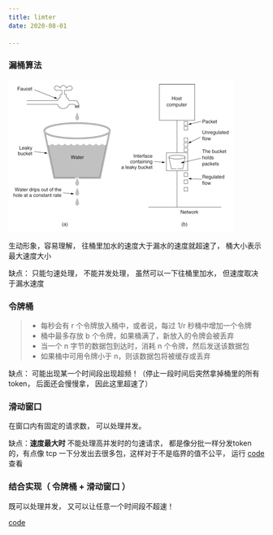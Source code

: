 ```yaml
---
title: limter
date: 2020-08-01

---
```


### 漏桶算法

![image](./assert/rate-limit1.png)

生动形象，容易理解， 往桶里加水的速度大于漏水的速度就超速了， 桶大小表示最大速度大小

缺点： 只能匀速处理， 不能并发处理， 虽然可以一下往桶里加水， 但速度取决于漏水速度


### 令牌桶

>- 每秒会有 r 个令牌放入桶中，或者说，每过 1/r 秒桶中增加一个令牌
>- 桶中最多存放 b 个令牌，如果桶满了，新放入的令牌会被丢弃
>- 当一个 n 字节的数据包到达时，消耗 n 个令牌，然后发送该数据包
>- 如果桶中可用令牌小于 n，则该数据包将被缓存或丢弃

缺点： 可能出现某一个时间段出现超频！（停止一段时间后突然拿掉桶里的所有token， 后面还会慢慢拿， 因此这里超速了）


### 滑动窗口

在窗口内有固定的请求数， 可以处理并发。

缺点：**速度最大时** 不能处理高并发时的匀速请求， 都是像分批一样分发token的，有点像 tcp 一下分发出去很多包，这样对于不是临界的值不公平， 运行 [code](https://github.com/Fierygit/cxxstudy/blob/master/algorithm/limter/token_limter.cc) 查看

### 结合实现（ 令牌桶 + 滑动窗口 ）

既可以处理并发， 又可以让任意一个时间段不超速！

[code](https://github.com/Fierygit/cxxstudy/blob/master/algorithm/limter/rate_limter.cc)
